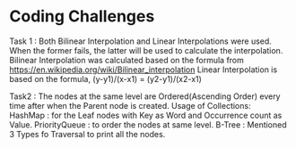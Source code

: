 # Coding Challenges

Task 1 :
 Both Bilinear Interpolation and Linear Interpolations were used. When the former fails, the latter will be used to calculate the interpolation.
Bilinear Interpolation was calculated based on the formula from https://en.wikipedia.org/wiki/Bilinear_interpolation
Linear Interpolation is based on the formula, (y-y1)/(x-x1) = (y2-y1)/(x2-x1) 
 
 
 Task2 :
  The nodes at the same level are Ordered(Ascending Order) every time after when the Parent node is created.
 Usage of Collections:                                                                 
 HashMap : for the Leaf nodes with Key as Word and Occurrence count as Value.
 PriorityQueue : to order the nodes at same level.
 B-Tree : Mentioned 3 Types fo Traversal to print all the nodes.
